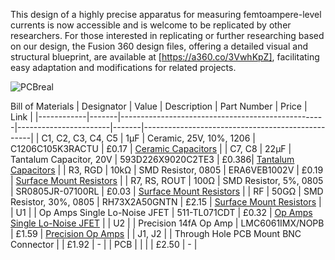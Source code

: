 
This design of a highly precise apparatus for measuring femtoampere-level currents is now accessible and is welcome to be replicated by other researchers. For those interested in replicating or further researching based on our design, the Fusion 360 design files, offering a detailed visual and structural blueprint, are available at [https://a360.co/3VwhKpZ], facilitating easy adaptation and modifications for related projects.

![PCBreal](https://github.com/Helioschiu/PCB-Design/assets/118372561/243ab127-f75a-402b-ab3a-b9abf3a3feda)

Bill of Materials
| Designator | Value | Description                                       | Part Number           | Price | Link                                             |
|------------|-------|---------------------------------------------------|-----------------------|-------|--------------------------------------------------|
| C1, C2, C3, C4, C5 | 1μF   | Ceramic, 25V, 10%, 1206                          | C1206C105K3RACTU     | £0.17 | [Ceramic Capacitors](https://uk.rs-online.com/web/p/mlccs-multilayer-ceramic-capacitors/4348110) |
| C7, C8     | 22μF  | Tantalum Capacitor, 20V                          | 593D226X9020C2TE3    | £0.386| [Tantalum Capacitors](https://uk.rs-online.com/web/p/tantalum-capacitors/2507730) |
| R3, RGD    | 10kΩ  | SMD Resistor, 0805                               | ERA6VEB1002V         | £0.19 | [Surface Mount Resistors](https://uk.rs-online.com/web/p/surface-mount-resistors/2413343) |
| R7, RS, ROUT | 100Ω | SMD Resistor, 5%, 0805                           | SR0805JR-07100RL     | £0.03 | [Surface Mount Resistors](https://uk.rs-online.com/web/p/surface-mount-resistors/1978389) |
| RF         | 50GΩ  | SMD Resistor, 30%, 0805                          | RH73X2A50GNTN        | £2.15 | [Surface Mount Resistors](https://uk.rs-online.com/web/p/surface-mount-resistors/2945135) |
| U1         |       | Op Amps Single Lo-Noise JFET                     | 511-TL071CDT         | £0.32 | [Op Amps Single Lo-Noise JFET](https://uk.rs-online.com/web/p/operational-amplifiers/7554121) |
| U2         |       | Precision 14fA Op Amp                            | LMC6061IMX/NOPB      | £1.59 | [Precision Op Amps](https://uk.rs-online.com/web/p/operational-amplifiers/6929708) |
| J1, J2     |       | Through Hole PCB Mount BNC Connector             |                       | £1.92 | -                                                |
| PCB        |       |                                                   |                       | £2.50 | -                                                |
